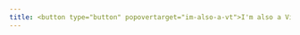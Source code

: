 ```yaml
---
title: <button type="button" popovertarget="im-also-a-vt">I'm also a View Transition</button>
---
```


<script type="module">

</script>

<style>
</style>

<dialog id="im-also-a-vt" popover>
	Wow! That's also amazing!
</dialog>
